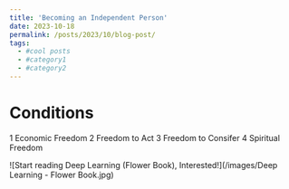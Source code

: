 ```yaml
---
title: 'Becoming an Independent Person'
date: 2023-10-18
permalink: /posts/2023/10/blog-post/
tags:
  - #cool posts
  - #category1
  - #category2
---
```

Conditions
====
1 Economic Freedom
2 Freedom to Act
3 Freedom to Consifer
4 Spiritual Freedom

![Start reading Deep Learning (Flower Book), Interested!](/images/Deep Learning - Flower Book.jpg)